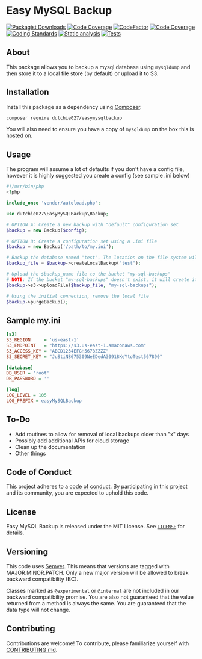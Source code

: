 # Easy MySQL Backup

[![Packagist Downloads](https://img.shields.io/packagist/dm/dutchie027/easymysqlbackup)](https://packagist.org/packages/dutchie027/easymysqlbackup)
[![Code Coverage](https://codecov.io/gh/dutchie027/easymysqlbackup/branch/main/graph/badge.svg)](https://codecov.io/gh/dutchie027/easymysqlbackup)
[![CodeFactor](https://www.codefactor.io/repository/github/dutchie027/easymysqlbackup/badge)](https://www.codefactor.io/repository/github/dutchie027/easymysqlbackup)
[![Code Coverage](https://github.com/dutchie027/easyMySQLBackup/actions/workflows/code-coverage.yml/badge.svg)](https://github.com/dutchie027/easyMySQLBackup/actions/workflows/code-coverage.yml)
[![Coding Standards](https://github.com/dutchie027/easyMySQLBackup/actions/workflows/code-standards.yml/badge.svg)](https://github.com/dutchie027/easyMySQLBackup/actions/workflows/code-standards.yml)
[![Static analysis](https://github.com/dutchie027/easyMySQLBackup/actions/workflows/static-analysis.yml/badge.svg)](https://github.com/dutchie027/easyMySQLBackup/actions/workflows/static-analysis.yml)
[![Tests](https://github.com/dutchie027/easyMySQLBackup/actions/workflows/tests.yml/badge.svg)](https://github.com/dutchie027/easyMySQLBackup/actions/workflows/tests.yml)

## About

This package allows you to backup a mysql database using `mysqldump` and then store it to a local file store (by default) or upload it to S3.

## Installation

Install this package as a dependency using [Composer](https://getcomposer.org).

``` bash
composer require dutchie027/easymysqlbackup
```

You will also need to ensure you have a copy of `mysqldump` on the box this is hosted on.

## Usage

The program will assume a lot of defaults if you don't have a config file, however it is highly suggested you create a config (see sample .ini below)

``` php
#!/usr/bin/php
<?php

include_once 'vendor/autoload.php';

use dutchie027\EasyMySQLBackup\Backup;

# OPTION A: Create a new backup with "default" configuration set
$backup = new Backup($config);

# OPTION B: Create a configuration set using a .ini file
$backup = new Backup('/path/to/my.ini');

# Backup the database named "test". The location on the file system will be returned
$backup_file = $backup->createLocalBackup("test");

# Upload the $backup_name file to the bucket "my-sql-backups"
# NOTE: If the bucket "my-sql-backups" doesn't exist, it will create it
$backup->s3->uploadFile($backup_file, "my-sql-backups");

# Using the initial connection, remove the local file
$backup->purgeBackup();
```

## Sample my.ini

``` ini
[s3]
S3_REGION     = 'us-east-1'
S3_ENDPOINT   = "https://s3.us-east-1.amazonaws.com"
S3_ACCESS_KEY = "ABCD1234EFGH5678ZZZZ"
S3_SECRET_KEY = "JuStiN8675309NeEDedA30918KeYtoTest567890"

[database]
DB_USER = 'root'
DB_PASSWORD = ''

[log]
LOG_LEVEL = 105
LOG_PREFIX = easyMySQLBackup
```

## To-Do

* Add routines to allow for removal of local backups older than "x" days
* Possibly add additional APIs for cloud storage
* Clean up the documentation
* Other things

## Code of Conduct

This project adheres to a [code of conduct](CODE_OF_CONDUCT.md).
By participating in this project and its community, you are expected to
uphold this code.

## License

Easy MySQL Backup is released under the MIT License. See [`LICENSE`](LICENSE) for details.

## Versioning

This code uses [Semver](https://semver.org/). This means that versions are tagged
with MAJOR.MINOR.PATCH. Only a new major version will be allowed to break backward
compatibility (BC).

Classes marked as `@experimental` or `@internal` are not included in our backward compatibility promise.
You are also not guaranteed that the value returned from a method is always the
same. You are guaranteed that the data type will not change.

## Contributing

Contributions are welcome! To contribute, please familiarize yourself with
[CONTRIBUTING.md](CONTRIBUTING.md).
